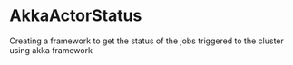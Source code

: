 # AkkaActorStatus
Creating a framework to get the status of the jobs triggered to the cluster using akka framework

